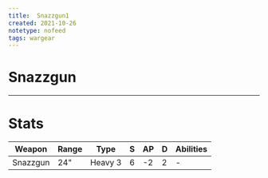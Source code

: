 ```yaml
---
title:  Snazzgun1
created: 2021-10-26
notetype: nofeed
tags: wargear
---
```


# Snazzgun

---

# Stats

| Weapon   | Range | Type    | S   | AP  | D   | Abilities |
| -------- | ----- | ------- | --- | --- | --- | --------- |
| Snazzgun | 24"   | Heavy 3 | 6   | -2  | 2   | -         | 